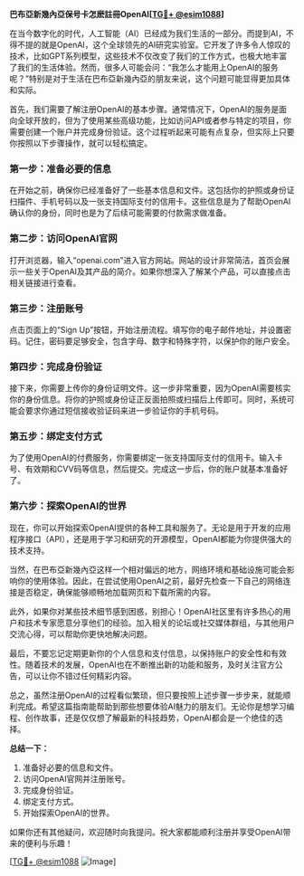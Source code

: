 **巴布亞新幾內亞保号卡怎麽註冊OpenAI[[TG💪+ @esim1088](https://t.me/s/esim1088)]**

在当今数字化的时代，人工智能（AI）已经成为我们生活的一部分。而提到AI，不得不提的就是OpenAI，这个全球领先的AI研究实验室。它开发了许多令人惊叹的技术，比如GPT系列模型，这些技术不仅改变了我们的工作方式，也极大地丰富了我们的生活体验。然而，很多人可能会问：“我怎么才能用上OpenAI的服务呢？”特别是对于生活在巴布亞新幾內亞的朋友来说，这个问题可能显得更加具体和实际。

首先，我们需要了解注册OpenAI的基本步骤。通常情况下，OpenAI的服务是面向全球开放的，但为了使用某些高级功能，比如访问API或者参与特定的项目，你需要创建一个账户并完成身份验证。这个过程听起来可能有点复杂，但实际上只要你按照以下步骤操作，就可以轻松搞定。

### 第一步：准备必要的信息

在开始之前，确保你已经准备好了一些基本信息和文件。这包括你的护照或身份证扫描件、手机号码以及一张支持国际支付的信用卡。这些信息是为了帮助OpenAI确认你的身份，同时也是为了后续可能需要的付款需求做准备。

### 第二步：访问OpenAI官网

打开浏览器，输入“openai.com”进入官方网站。网站的设计非常简洁，首页会展示一些关于OpenAI及其产品的简介。如果你想深入了解某个产品，可以直接点击相关链接进行查看。

### 第三步：注册账号

点击页面上的“Sign Up”按钮，开始注册流程。填写你的电子邮件地址，并设置密码。记住，密码要足够安全，包含字母、数字和特殊字符，以保护你的账户安全。

### 第四步：完成身份验证

接下来，你需要上传你的身份证明文件。这一步非常重要，因为OpenAI需要核实你的身份信息。将你的护照或身份证正反面拍照或扫描后上传即可。同时，系统可能会要求你通过短信接收验证码来进一步验证你的手机号码。

### 第五步：绑定支付方式

为了使用OpenAI的付费服务，你需要绑定一张支持国际支付的信用卡。输入卡号、有效期和CVV码等信息，然后提交。完成这一步后，你的账户就基本准备好了。

### 第六步：探索OpenAI的世界

现在，你可以开始探索OpenAI提供的各种工具和服务了。无论是用于开发的应用程序接口（API），还是用于学习和研究的开源模型，OpenAI都能为你提供强大的技术支持。

当然，在巴布亞新幾內亞这样一个相对偏远的地方，网络环境和基础设施可能会影响你的使用体验。因此，在尝试使用OpenAI之前，最好先检查一下自己的网络连接是否稳定，确保能够顺畅地加载网页和下载所需的内容。

此外，如果你对某些技术细节感到困惑，别担心！OpenAI社区里有许多热心的用户和技术专家愿意分享他们的经验。加入相关的论坛或社交媒体群组，与其他用户交流心得，可以帮助你更快地解决问题。

最后，不要忘记定期更新你的个人信息和支付信息，以保持账户的安全性和有效性。随着技术的发展，OpenAI也在不断推出新的功能和服务，及时关注官方公告，可以让你不错过任何精彩内容。

总之，虽然注册OpenAI的过程看似繁琐，但只要按照上述步骤一步步来，就能顺利完成。希望这篇指南能帮助到那些想要体验AI魅力的朋友们。无论你是想学习编程、创作故事，还是仅仅想了解最新的科技趋势，OpenAI都会是一个绝佳的选择。

**总结一下：**

1. 准备好必要的信息和文件。
2. 访问OpenAI官网并注册账号。
3. 完成身份验证。
4. 绑定支付方式。
5. 开始探索OpenAI的世界。

如果你还有其他疑问，欢迎随时向我提问。祝大家都能顺利注册并享受OpenAI带来的便利与乐趣！

[[TG💪+ @esim1088](https://t.me/s/esim1088) ![Image](https://i.postimg.cc/4NQfJmqS/Snipaste-2025-05-13-00-14-12.png)]